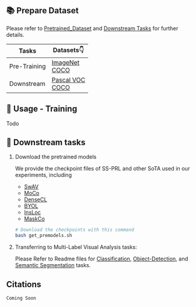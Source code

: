 ## :books: Prepare Dataset
   Please refer to [Pretrained_Dataset](./Pretrained_Dataset.md) and [Downstream Tasks](https://github.com/WesleyHsieh0806/SS-PRL/edit/master/Readme.md#bicyclist-downstream-tasks) for further details.
   
   | Tasks | Datasets:point_down: |
   | - | - | 
   | Pre-Training | [ImageNet](https://image-net.org/index.php) <br> [COCO](https://cocodataset.org/#home) |
   | Downstream | [Pascal VOC](http://host.robots.ox.ac.uk/pascal/VOC/) <br> [COCO](https://cocodataset.org/#home) |

## :running: Usage - Training
Todo


## :bicyclist: Downstream tasks
1. Download the pretrained models

   We provide the checkpoint files of SS-PRL and other SoTA used in our experiments,
   including
   * [SwAV](https://github.com/facebookresearch/swav)
   * [MoCo](https://github.com/facebookresearch/moco)
   * [DenseCL](https://github.com/WXinlong/DenseCL)
   * [BYOL](https://github.com/deepmind/deepmind-research/tree/master/byol)
   * [InsLoc](https://github.com/limbo0000/InstanceLoc)
   * [MaskCo](https://openaccess.thecvf.com/content/ICCV2021/html/Zhao_Self-Supervised_Visual_Representations_Learning_by_Contrastive_Mask_Prediction_ICCV_2021_paper.html)

   ``` bash
   # Download the checkpoints with this command
   bash get_premodels.sh
   ```
2. Transferring to Multi-Label Visual Analysis tasks:

   Please Refer to Readme files for [Classification](./benchmarks/classification), [Object-Detection](./benchmarks/detection), and [Semantic Segmentation]((./benchmarks/Segmentation)) tasks.

## Citations
``` bash
Coming Soon
```
